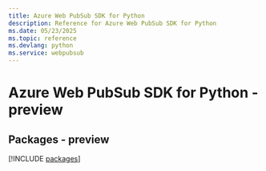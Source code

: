 ```yaml
---
title: Azure Web PubSub SDK for Python
description: Reference for Azure Web PubSub SDK for Python
ms.date: 05/23/2025
ms.topic: reference
ms.devlang: python
ms.service: webpubsub
---
```

# Azure Web PubSub SDK for Python - preview
## Packages - preview
[!INCLUDE [packages](web-pubsub-index.md)]